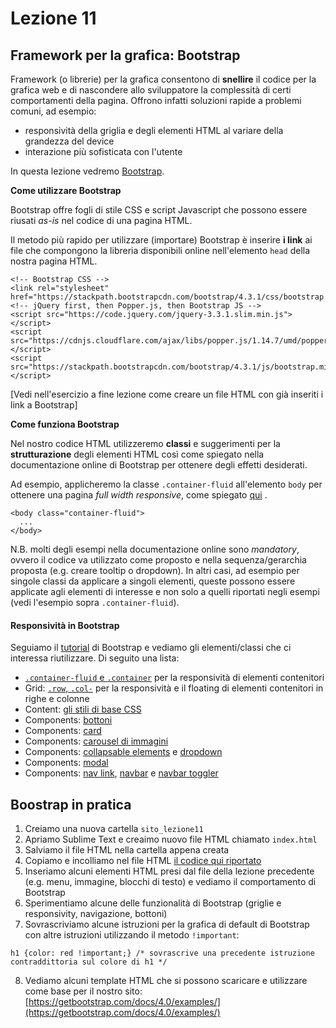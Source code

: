 # Lezione 11

## Framework per la grafica: Bootstrap

Framework (o librerie) per la grafica consentono di **snellire** il codice per la grafica web e di nascondere allo sviluppatore la complessità di certi comportamenti della pagina. Offrono infatti soluzioni rapide a problemi comuni, ad esempio:

 * responsività della griglia e degli elementi HTML al variare della grandezza del device
 * interazione più sofisticata con l'utente

In questa lezione vedremo [Bootstrap](https://getbootstrap.com/docs/4.3/getting-started/introduction/).

**Come utilizzare Bootstrap**

Bootstrap offre fogli di stile CSS e script Javascript che possono essere riusati _as-is_ nel codice di una pagina HTML.

Il metodo più rapido per utilizzare (importare) Bootstrap è inserire **i link** ai file che compongono la libreria disponibili online nell'elemento `head` della nostra pagina HTML.

~~~~
<!-- Bootstrap CSS -->
<link rel="stylesheet" href="https://stackpath.bootstrapcdn.com/bootstrap/4.3.1/css/bootstrap.min.css">
<!-- jQuery first, then Popper.js, then Bootstrap JS -->
<script src="https://code.jquery.com/jquery-3.3.1.slim.min.js"></script>
<script src="https://cdnjs.cloudflare.com/ajax/libs/popper.js/1.14.7/umd/popper.min.js"></script>
<script src="https://stackpath.bootstrapcdn.com/bootstrap/4.3.1/js/bootstrap.min.js"></script>
~~~~

[Vedi nell'esercizio a fine lezione come creare un file HTML con già inseriti i link a Bootstrap]

**Come funziona Bootstrap**

Nel nostro codice HTML utilizzeremo **classi** e suggerimenti per la **strutturazione** degli elementi HTML così come spiegato nella documentazione online di Bootstrap per ottenere degli effetti desiderati.

Ad esempio, applicheremo la classe `.container-fluid` all'elemento `body` per ottenere una pagina _full width responsive_, come spiegato [qui](https://getbootstrap.com/docs/4.3/layout/overview/#containers) .

~~~~
<body class="container-fluid">
  ...
</body>
~~~~

N.B. molti degli esempi nella documentazione online sono _mandatory_, ovvero il codice va utilizzato come proposto e nella sequenza/gerarchia proposta (e.g. creare tooltip o dropdown). In altri casi, ad esempio per singole classi da applicare a singoli elementi, queste possono essere applicate agli elementi di interesse e non solo a quelli riportati negli esempi (vedi l'esempio sopra `.container-fluid`).

#### Responsività in Bootstrap

Seguiamo il [tutorial](https://getbootstrap.com/docs/4.3/layout/overview/) di Bootstrap e vediamo gli elementi/classi che ci interessa riutilizzare. Di seguito una lista:

 * [`.container-fluid` e `.container`](https://getbootstrap.com/docs/4.3/layout/overview/#containers) per la responsività di elementi contenitori
 * Grid: [`.row`, `.col-`](https://getbootstrap.com/docs/4.3/layout/grid/#how-it-works) per la responsività e il floating di elementi contenitori in righe e colonne
 * Content: [gli stili di base CSS](https://getbootstrap.com/docs/4.3/content/reboot/)
 * Components: [bottoni](https://getbootstrap.com/docs/4.3/components/buttons/)
 * Components: [card](https://getbootstrap.com/docs/4.3/components/card/)
 * Components: [carousel di immagini](https://getbootstrap.com/docs/4.3/components/carousel/)
 * Components: [collapsable elements](https://getbootstrap.com/docs/4.3/components/collapse/) e [dropdown](https://getbootstrap.com/docs/4.3/components/dropdowns/)
 * Components: [modal](https://getbootstrap.com/docs/4.3/components/modal/)
 * Components: [nav link](https://getbootstrap.com/docs/4.3/components/navs/), [navbar](https://getbootstrap.com/docs/4.3/components/navbar/) e [navbar toggler](https://getbootstrap.com/docs/4.3/components/navbar/#toggler)

## Boostrap in pratica

 1. Creiamo una nuova cartella `sito_lezione11`
 2. Apriamo Sublime Text e creaimo nuovo file HTML chiamato `index.html`
 3. Salviamo il file HTML nella cartella appena creata
 4. Copiamo e incolliamo nel file HTML [il codice qui riportato](https://getbootstrap.com/docs/4.3/getting-started/introduction/#starter-template)
 5. Inseriamo alcuni elementi HTML presi dal file della lezione precedente (e.g. menu, immagine, blocchi di testo) e vediamo il comportamento di Bootstrap
 6. Sperimentiamo alcune delle funzionalità di Bootstrap (griglie e responsivity, navigazione, bottoni)
 7. Sovrascriviamo alcune istruzioni per la grafica di default di Bootstrap con altre istruzioni utilizzando il metodo `!important`:
 ~~~~
 h1 {color: red !important;} /* sovrascrive una precedente istruzione contraddittoria sul colore di h1 */
 ~~~~

 8. Vediamo alcuni template HTML che si possono scaricare e utilizzare come base per il nostro sito: [https://getbootstrap.com/docs/4.0/examples/](https://getbootstrap.com/docs/4.0/examples/) 
